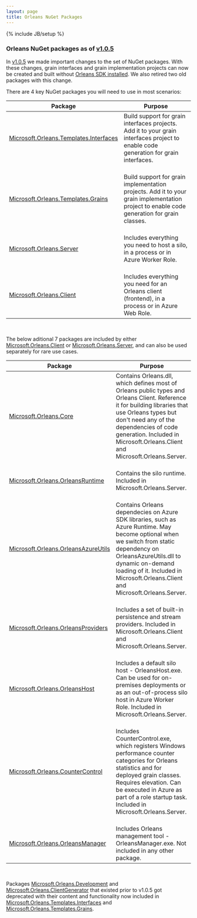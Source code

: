 ```yaml
---
layout: page
title: Orleans NuGet Packages
---
```

{% include JB/setup %}


### Orleans NuGet packages as of [v1.0.5](https://github.com/dotnet/orleans/releases/tag/v1.0.5)


In [v1.0.5](https://github.com/dotnet/orleans/releases/tag/v1.0.5) we made important changes to the set of NuGet packages. With these changes, grain interfaces and grain implementation projects can now be created and built without [Orleans SDK installed](http://dotnet.github.io/orleans/Installation). We also retired two old packages with this change.

There are 4 key NuGet packages you will need to use in most scenarios:

Package   | Purpose
------------- | -------------
[Microsoft.Orleans.Templates.Interfaces](http://www.nuget.org/packages/Microsoft.Orleans.Templates.Interfaces/) | Build support for grain interfaces projects. Add it to your grain interfaces project to enable code generation for grain interfaces.
[<br>Microsoft.Orleans.Templates.Grains](http://www.nuget.org/packages/Microsoft.Orleans.Templates.Grains/) | <br>Build support for grain implementation projects. Add it to your grain implementation project to enable code generation for grain classes.
[<br>Microsoft.Orleans.Server](http://www.nuget.org/packages/Microsoft.Orleans.Server/) | <br>Includes everything you need to host a silo, in a process or in Azure Worker Role.
[<br>Microsoft.Orleans.Client](http://www.nuget.org/packages/Microsoft.Orleans.Client/) | <br>Includes everything you need for an Orleans client (frontend), in a process or in Azure Web Role.

<br>

The below aditional 7 packages are included by either [Microsoft.Orleans.Client](http://www.nuget.org/packages/Microsoft.Orleans.Client/) or [Microsoft.Orleans.Server](http://www.nuget.org/packages/Microsoft.Orleans.Server/), and can also be used separately for rare use cases.

Package   | Purpose
------------- | -------------
[Microsoft.Orleans.Core](http://www.nuget.org/packages/Microsoft.Orleans.Core/) | Contains Orleans.dll, which defines most of Orleans public types and Orleans Client. Reference it for building libraries that use Orleans types but don't need any of the dependencies of code generation. Included in Microsoft.Orleans.Client and Microsoft.Orleans.Server.
[<br>Microsoft.Orleans.OrleansRuntime](http://www.nuget.org/packages/Microsoft.Orleans.OrleansRuntime/) | <br>Contains the silo runtime. Included in Microsoft.Orleans.Server.
[<br>Microsoft.Orleans.OrleansAzureUtils](http://www.nuget.org/packages/Microsoft.Orleans.OrleansAzureUtils/) | <br> Contains Orleans dependecies on Azure SDK libraries, such as Azure Runtime. May become optional when we switch from static dependency on OrleansAzureUtils.dll to dynamic on-demand loading of it. Included in Microsoft.Orleans.Client and Microsoft.Orleans.Server.
[<br>Microsoft.Orleans.OrleansProviders](http://www.nuget.org/packages/Microsoft.Orleans.OrleansProviders/) | <br>Includes a set of built-in persistence and stream providers. Included in Microsoft.Orleans.Client and Microsoft.Orleans.Server.
[<br>Microsoft.Orleans.OrleansHost](http://www.nuget.org/packages/Microsoft.Orleans.OrleansHost/) | <br>Includes a default silo host - OrleansHost.exe. Can be used for on-premises deployments or as an out-of-process silo host in Azure Worker Role. Included in Microsoft.Orleans.Server.
[<br>Microsoft.Orleans.CounterControl](http://www.nuget.org/packages/Microsoft.Orleans.CounterControl/) | <br>Includes CounterControl.exe, which registers Windows performance counter categories for Orleans statistics and for deployed grain classes. Requires elevation. Can be executed in Azure as part of a role startup task. Included in Microsoft.Orleans.Server.
[<br>Microsoft.Orleans.OrleansManager](http://www.nuget.org/packages/Microsoft.Orleans.OrleansManager/) | <br>Includes Orleans management tool - OrleansManager.exe. Not included in any other package.

<br>

Packages [Microsoft.Orleans.Development](http://www.nuget.org/packages/Microsoft.Orleans.Development/) and [Microsoft.Orleans.ClientGenerator](http://www.nuget.org/packages/Microsoft.Orleans.ClientGenerator/) that existed prior to v1.0.5 got deprecated with their content and functionality now included in [Microsoft.Orleans.Templates.Interfaces](http://www.nuget.org/packages/Microsoft.Orleans.Templates.Interfaces/) and [Microsoft.Orleans.Templates.Grains](http://www.nuget.org/packages/Microsoft.Orleans.Templates.Grains/).
